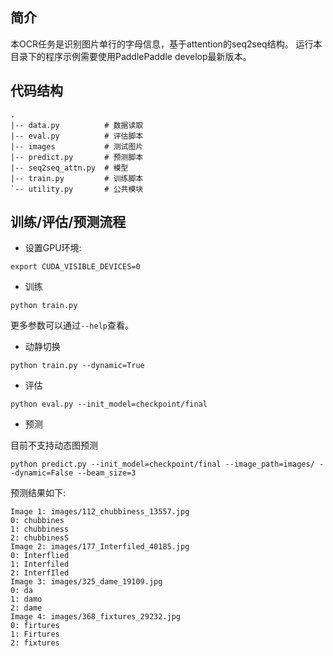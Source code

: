 简介
--------
本OCR任务是识别图片单行的字母信息，基于attention的seq2seq结构。 运行本目录下的程序示例需要使用PaddlePaddle develop最新版本。

## 代码结构
```
.
|-- data.py          # 数据读取
|-- eval.py          # 评估脚本
|-- images           # 测试图片
|-- predict.py       # 预测脚本
|-- seq2seq_attn.py  # 模型
|-- train.py         # 训练脚本
`-- utility.py       # 公共模块
```

## 训练/评估/预测流程

- 设置GPU环境:

```
export CUDA_VISIBLE_DEVICES=0
```

- 训练

```
python train.py
```

更多参数可以通过`--help`查看。


- 动静切换


```
python train.py --dynamic=True
```


- 评估

```
python eval.py --init_model=checkpoint/final
```


- 预测

目前不支持动态图预测

```
python predict.py --init_model=checkpoint/final --image_path=images/ --dynamic=False --beam_size=3
```

预测结果如下:

```
Image 1: images/112_chubbiness_13557.jpg
0: chubbines
1: chubbiness
2: chubbinesS
Image 2: images/177_Interfiled_40185.jpg
0: Interflied
1: Interfiled
2: InterfIled
Image 3: images/325_dame_19109.jpg
0: da
1: damo
2: dame
Image 4: images/368_fixtures_29232.jpg
0: firtures
1: Firtures
2: fixtures
```
